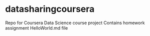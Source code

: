datasharingcoursera
===================

Repo for Coursera Data Science course project
Contains homework assignment HelloWorld.md file
